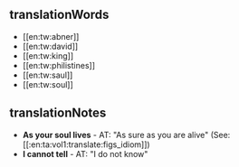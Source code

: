 ## translationWords

* [[en:tw:abner]]
* [[en:tw:david]]
* [[en:tw:king]]
* [[en:tw:philistines]]
* [[en:tw:saul]]
* [[en:tw:soul]]

## translationNotes

* **As your soul lives** - AT: "As sure as you are alive" (See: [[:en:ta:vol1:translate:figs_idiom]])
* **I cannot tell** - AT: "I do not know"
